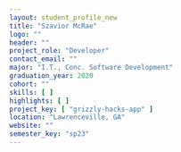 ```yaml
---
layout: student_profile_new
title: "Szavior McRae"
logo: ""
header: ""
project_role: "Developer"
contact_email: ""
major: "I.T., Conc. Software Development"
graduation_year: 2020
cohort: ""
skills: [ ]
highlights: [ ]
project_key: [ "grizzly-hacks-app" ]
location: "Lawrenceville, GA"
website: ""
semester_key: "sp23"
---
```

